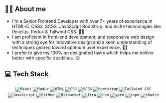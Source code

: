 ## 🧑‍💻 About me

- I'm a Senior Frontend Developer with over 7+ years of experience in HTML-5, CSS3, SCSS, JavaScript Bootstrap, and niche technologies like React.js, Redux & Tailwind CSS. 💁‍♂️
- I am proficient in front-end development, and responsive web design with a strong eye for innovative design and a keen understanding of techniques geared toward optimum user experience. 🙋‍♂️
- I prefer to give my 100% on designated tasks which helps me deliver better with specific deadlines. 😊



## 💻 Tech Stack

<div align="center">
	<code><img src="https://img.shields.io/badge/React-20232A?style=for-the-badge&logo=react&logoColor=61DAFB" alt="React" title="React"/></code>
	<code><img src="https://img.shields.io/badge/Redux-593D88?style=for-the-badge&logo=redux&logoColor=white" alt="Redux" title="Redux"/></code>
	<code><img src="https://img.shields.io/badge/HTML5-E34F26?style=for-the-badge&logo=html5&logoColor=white" alt="HTML" title="HTML"/></code>
	<code><img src="https://img.shields.io/badge/CSS3-1572B6?style=for-the-badge&logo=css3&logoColor=white" alt="CSS" title="CSS"/></code>
  <code><img src="https://img.shields.io/badge/Sass-CC6699?style=for-the-badge&logo=sass&logoColor=white" alt="SCSS" title="SCSS"/></code>
	<code><img src="https://img.shields.io/badge/Bootstrap-563D7C?style=for-the-badge&logo=bootstrap&logoColor=white" alt="bootstrap" title="bootstrap"/></code>
	<code><img src="https://img.shields.io/badge/Tailwind_CSS-38B2AC?style=for-the-badge&logo=tailwind-css&logoColor=white" alt="Tailwind CSS" title="Tailwind CSS"/></code>
	<code><img src="https://img.shields.io/badge/JavaScript-323330?style=for-the-badge&logo=javascript&logoColor=F7DF1E" alt="JavaScript" title="JavaScript"/></code>
	<code><img src="https://img.shields.io/badge/GitHub-100000?style=for-the-badge&logo=github&logoColor=white" alt="GitHub" title="GitHub"/></code>
	<code><img src="https://img.shields.io/badge/Bitbucket-0747a6?style=for-the-badge&logo=bitbucket&logoColor=white" alt="Bitbucket" title="Bitbucket"/></code>
	<code><img src="https://img.shields.io/badge/Jira-0052CC?style=for-the-badge&logo=Jira&logoColor=white" alt="Jira" title="Jira"/></code>
	<code><img src="https://img.shields.io/badge/npm-CB3837?style=for-the-badge&logo=npm&logoColor=white" alt="npm" title="npm"/></code>
	<code><img src="https://img.shields.io/badge/Yarn-2C8EBB?style=for-the-badge&logo=yarn&logoColor=white" alt="yarn" title="npm"/></code>
	<code><img src="https://img.shields.io/badge/pnpm-yellow?style=for-the-badge&logo=pnpm&logoColor=white" alt="pnpm" title="pnpm"/></code>
	<code><img src="https://img.shields.io/badge/shadcn%2Fui-000?logo=shadcnui&logoColor=fff" alt="shadcn" title="shadcn"/></code>
</div>
